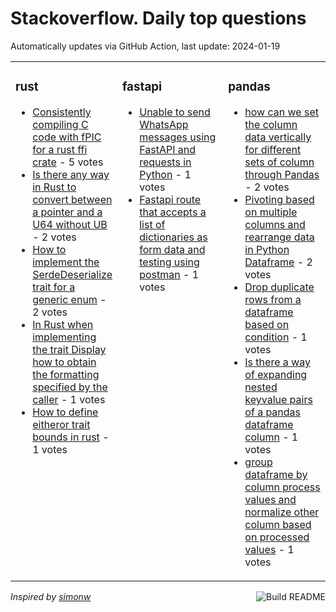 # Stackoverflow. Daily top questions 

Automatically updates via GitHub Action, last update: <!-- date starts -->2024-01-19<!-- date ends -->


<table><tr><td valign="top" width="33%">

### rust
<!-- rust starts -->
* [Consistently compiling C code with fPIC for a rust ffi crate](https://stackoverflow.com/questions/77838537/consistently-compiling-c-code-with-fpic-for-a-rust-ffi-crate) - 5 votes
* [Is there any way in Rust to convert between a pointer and a U64 without UB](https://stackoverflow.com/questions/77845454/is-there-any-way-in-rust-to-convert-between-a-pointer-and-a-u64-without-ub) - 2 votes
* [How to implement the SerdeDeserialize trait for a generic enum](https://stackoverflow.com/questions/77842742/how-to-implement-the-serdedeserialize-trait-for-a-generic-enum) - 2 votes
* [In Rust when implementing the trait Display how to obtain the formatting specified by the caller](https://stackoverflow.com/questions/77841351/in-rust-when-implementing-the-trait-display-how-to-obtain-the-formatting-spe) - 1 votes
* [How to define eitheror trait bounds in rust](https://stackoverflow.com/questions/77845550/how-to-define-either-or-trait-bounds-in-rust) - 1 votes
<!-- rust ends -->
</td><td valign="top" width="34%">


### fastapi
<!-- fastapi starts -->
* [Unable to send WhatsApp messages using FastAPI and requests in Python](https://stackoverflow.com/questions/77844137/unable-to-send-whatsapp-messages-using-fastapi-and-requests-in-python) - 1 votes
* [Fastapi route that accepts a list of dictionaries as form data and testing using postman](https://stackoverflow.com/questions/77841007/fastapi-route-that-accepts-a-list-of-dictionaries-as-form-data-and-testing-using) - 1 votes
<!-- fastapi ends -->
</td><td valign="top" width="34%">


### pandas
<!-- pandas starts -->
* [how can we set the column data vertically for different sets of column through Pandas](https://stackoverflow.com/questions/77844845/how-can-we-set-the-column-data-vertically-for-different-sets-of-column-through-p) - 2 votes
* [Pivoting based on multiple columns and rearrange data in Python Dataframe](https://stackoverflow.com/questions/77842223/pivoting-based-on-multiple-columns-and-rearrange-data-in-python-dataframe) - 2 votes
* [Drop duplicate rows from a dataframe based on condition](https://stackoverflow.com/questions/77842040/drop-duplicate-rows-from-a-dataframe-based-on-condition) - 1 votes
* [Is there a way of expanding nested keyvalue pairs of a pandas dataframe column](https://stackoverflow.com/questions/77842409/is-there-a-way-of-expanding-nested-key-value-pairs-of-a-pandas-dataframe-column) - 1 votes
* [group dataframe by column process values and normalize other column based on processed values](https://stackoverflow.com/questions/77841256/group-dataframe-by-column-process-values-and-normalize-other-column-based-on-pr) - 1 votes
<!-- pandas ends -->
</td></tr></table>

<a href="https://github.com/hp0404/hp0404/actions"><img src="https://github.com/hp0404/hp0404/workflows/Build%20README/badge.svg" align="right" alt="Build README"></a> <p>*Inspired by  [simonw](https://github.com/simonw/simonw)*</p>
